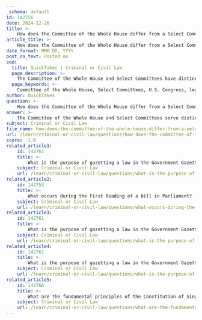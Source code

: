 ```yaml
---
_schema: default
id: 142756
date: 2024-12-26
title: >-
    How does the Committee of the Whole House differ from a Select Committee?
article_title: >-
    How does the Committee of the Whole House differ from a Select Committee?
date_format: MMM DD, YYYY
post_on_text: Posted on
seo:
  title: QuickTakes | Criminal or Civil Law
  page_description: >-
    The Committee of the Whole House and Select Committees have distinct roles in the U.S. Congress, differing in membership, purpose, and functionality within the legislative process.
  page_keywords: >-
    Committee of the Whole House, Select Committees, U.S. Congress, legislative process, membership differences, functions, composition, purpose, debate, investigation, rules and procedures
author: QuickTakes
question: >-
    How does the Committee of the Whole House differ from a Select Committee?
answer: >-
    The Committee of the Whole House and Select Committees serve distinct functions within the legislative process, particularly in the context of the U.S. Congress.\n\n### Committee of the Whole House\n1. **Composition**: The Committee of the Whole House consists of all members of the House of Representatives. When the House sits as a Committee of the Whole, it allows all representatives to participate in the debate and amendment of legislation.\n2. **Purpose**: This committee is primarily used to facilitate the consideration of bills and resolutions. It allows for a more relaxed set of rules compared to the full House, enabling faster debate and decision-making. For instance, it requires a smaller quorum of 100 members instead of the 218 needed for a full House vote.\n3. **Functionality**: The Committee of the Whole operates under specific rules, such as the five-minute rule for debate, and allows for amendments to be made at any point during the discussion. It is often invoked for the consideration of measures from the Union calendar.\n\n### Select Committees\n1. **Composition**: Select Committees are typically composed of a smaller number of members, appointed for specific tasks. They are not made up of all members of the House or Senate.\n2. **Purpose**: These committees are established for a particular purpose, often to investigate specific issues or oversee certain functions that are beyond the capacity of standing committees. They can be temporary or permanent, depending on their mandate.\n3. **Functionality**: Select Committees often focus on investigative work, such as the Select Committee on Intelligence or the Select Committee on Ethics. They may have the authority to report legislation, but their primary role is usually oversight or investigation rather than the direct consideration of legislation.\n\n### Key Differences\n- **Membership**: The Committee of the Whole includes all members of the House, while Select Committees consist of a smaller, appointed group.\n- **Function**: The Committee of the Whole is focused on the debate and amendment of legislation, whereas Select Committees are typically investigative and may not directly engage in the legislative process.\n- **Rules and Procedures**: The Committee of the Whole operates under more relaxed rules to expedite the legislative process, while Select Committees follow procedures defined by their specific mandates.\n\nIn summary, while both types of committees play crucial roles in the legislative process, they differ significantly in their composition, purpose, and functionality.
subject: Criminal or Civil Law
file_name: how-does-the-committee-of-the-whole-house-differ-from-a-select-committee.md
url: /learn/criminal-or-civil-law/questions/how-does-the-committee-of-the-whole-house-differ-from-a-select-committee
score: -1.0
related_article1:
    id: 142761
    title: >-
        What is the purpose of gazetting a law in the Government Gazette?
    subject: Criminal or Civil Law
    url: /learn/criminal-or-civil-law/questions/what-is-the-purpose-of-gazetting-a-law-in-the-government-gazette
related_article2:
    id: 142753
    title: >-
        What occurs during the First Reading of a bill in Parliament?
    subject: Criminal or Civil Law
    url: /learn/criminal-or-civil-law/questions/what-occurs-during-the-first-reading-of-a-bill-in-parliament
related_article3:
    id: 142761
    title: >-
        What is the purpose of gazetting a law in the Government Gazette?
    subject: Criminal or Civil Law
    url: /learn/criminal-or-civil-law/questions/what-is-the-purpose-of-gazetting-a-law-in-the-government-gazette
related_article4:
    id: 142761
    title: >-
        What is the purpose of gazetting a law in the Government Gazette?
    subject: Criminal or Civil Law
    url: /learn/criminal-or-civil-law/questions/what-is-the-purpose-of-gazetting-a-law-in-the-government-gazette
related_article5:
    id: 142766
    title: >-
        What are the fundamental principles of the Constitution of Singapore?
    subject: Criminal or Civil Law
    url: /learn/criminal-or-civil-law/questions/what-are-the-fundamental-principles-of-the-constitution-of-singapore
---
```


&nbsp;